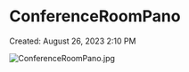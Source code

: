 # ConferenceRoomPano

Created: August 26, 2023 2:10 PM

![ConferenceRoomPano.jpg](ConferenceRoomPano%202aeaed5ca7c8418e9d84517078161804/ConferenceRoomPano.jpg)